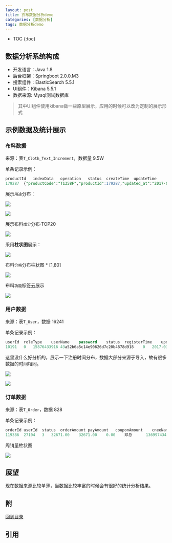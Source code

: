 ```yaml
---
layout: post
title: 衣布数据分析demo
categories: [数据分析]
tags: 数据分析demo
---
```


<!--
<span id="top"></span>

macdown下使用这条命令去生成toc 

[toc] 
-->


* TOC
{:toc}

## 数据分析系统构成

* 开发语言：Java 1.8
* 后台框架：Springboot 2.0.0.M3 
* 搜索组件：ElasticSearch 5.5.1
* UI组件：Kibana 5.5.1
* 数据来源: Mysql测试数据库

> 其中UI组件使用kibana做一些原型展示，应用的时候可以改为定制的展示形式

## 示例数据及统计展示

### 布料数据

来源：表`T_Cloth_Text_Increment`，数据量 9.5W

单条记录示例：

``` sql
productId	indexData	operation	status	createTime	updateTime
179287	{"productCode":"T1358F","productId":179287,"updated_at":"2017-03-29T12:00:49","price":11.0,"name":"","alias":"人棉","created_at":"2017-03-22T21:57:52","attributes":{"产地":["中国"],"人群":["通用"],"用途":["衬衫"],"功能":["吸湿"],"季节":["四季"],"成分":["人棉"],"织物":["梭织"],"时效":["常规"],"工艺":["染色"]},"status":1}	2	1	2017-05-31 17:14:12	2017-05-31 17:14:12
```

展示`用途`分布：

![](../images/posts/2017/ebu/data-m-1.png)

![](../images/posts/2017/ebu/data-m-2.png)

展示布料`成分`分布·TOP20

![](../images/posts/2017/ebu/data-m-3.png)

采用**柱状图**展示：

![](../images/posts/2017/ebu/data-m-4.png)

布料`价格`分布柱状图 * [1,80]

![](../images/posts/2017/ebu/data-m-5.png)

布料`功能`标签云展示

![](../images/posts/2017/ebu/data-m-6.png)


### 用户数据

来源：表`T_User`，数据 16241

单条记录示例：

```sql
userId	roleType	userName	password	status	registerTime	updateTime	totalBalance	totalIncome	totalSettled	totalScore	uacId	belongsId	creatorId	name	tel	headPortrait	nickName	sex	address	email	introduce	priceStrategy	source
10191	0	15876433916	43a52b6a5c14e90626d7c20b4878d918	0	2017-03-03 20:40:26	2017-03-03 20:40:26	0.00	0.00	0.00	0	0	0	0	NULL	NULL	NULL	NULL	0	NULL	NULL	NULL	0	0
```

这里没什么好分析的，展示一下注册时间分布，数据大部分来源于导入，故有很多数据的时间相同。

![](../images/posts/2017/ebu/data-u-1.png)

![](../images/posts/2017/ebu/data-u-2.png)

### 订单数据

来源：表`T_Order`，数据 828

单条记录示例：

```sql
orderId	userId	status	orderAmount	payAmount	couponAmount	cneeName	cneeAddr	cneePhone	createTime	payTime	trackingNum	deliType	deliCom	packWeight	freight	image	note	updateTime	itemStr	imageId	appName	couponId	invoiceContent	productType	adjustAmount	invoiceAmount	invoiceTitle	invoiceType	payWay	agentCommission	purchased	serviceNote	customOrderId	customizeType	manufactureStatusStr	deliveryDate	syncTimeOMS	syncMsgOMS
119386	27104	3	32671.00	32671.00	0.00	邓总		13699743416	2017-07-04 14:55:19	2017-07-04 14:55:19	NULL	NULL	NULL	NULL	NULL	NULL	NULL	2017-07-04 14:55:19	[{"number":1766,"product":{"catList":[],"supplierId":142,"skuList":[{"images":[{"image":"http://mprod-10039477.image.myqcloud.com/310a3b5f-9972-4ce1-aa48-1ec28d2abef5","imageId":990778,"sn":0,"imgType":1}],"productId":211227,"name":"无","stock":866,"skuId":232007,"skuCode":"A10052-E12226-11-1","ebspuId":89077},{"images":[{"image":"http://mprod-10039477.image.myqcloud.com/a676f3fc-27f9-4c10-8f77-b3406917a278","imageId":990779,"sn":0,"imgType":1}],"productId":211227,"name":"无","stock":955,"skuId":232008,"skuCode":"A10052-E12226-11-2","ebspuId":89077}],"scoringList":[],"traderId":12238,"propertieList":{"77":{"name":"功能","value":["吸湿透气"]},"67":{"name":"织物","value":["梭织"]},"23":{"name":"工艺","value":["染色"]},"90":{"name":"人群","value":["通用"]},"999":{"name":"触感","value":[]},"95":{"name":"用途","value":["休闲服"]}},"saleUnit":1,"productName":"","minOrder":0,"priceList":[{"productId":211227,"salePrice":18.5,"priceType":1,"ebspuId":89077},{"productId":211227,"salePrice":38.5,"priceType":2,"ebspuId":89077},{"productId":211227,"salePrice":0.0,"priceType":3,"ebspuId":89077}],"paper":0.0,"providerId":14040,"price":18.5,"brand":"","popType":0,"providerName":"翰宇纺织","productType":6,"maxWidth":0.0,"aliasName":"斜纹布","productId":211227,"gross":0.0,"appName":3,"weight":0.0,"updateTime":1490760068000,"maxWeight":0.0,"saleStatus":1,"labels":"","samplePrice":0.0,"productCode":"A10052-E12226-11-191","createTime":1490191952000,"width":143.0,"ingredientList":[{"name":"棉","value":0},{"name":"氨纶","value":0}],"spuId":89077,"imageList":[],"status":1},"productId":211227,"orderId":0,"appName":3,"price":18.5,"subItems":[{"sizeId":0,"mesureType":0,"productId":211227,"orderId":0,"appName":3,"colorId":0,"priceType":1,"userId":27104,"number":1766,"purchased":0,"price":18.5,"productType":6,"skuId":232007}],"priceType":1,"saleUnit":1,"userId":27104,"productType":0}]	NULL	3	0	NULL	6	0.00	0.00	NULL	0	0	0.00	0	NULL	0	0	NULL	NULL	NULL	NULL
```

周销量柱状图

![](../images/posts/2017/ebu/data-o-1.png)

## 展望

现在数据来源比较单薄，当数据比较丰富的时候会有很好的统计分析结果。


## 附

[回到目录](#markdown-toc)

## 引用

